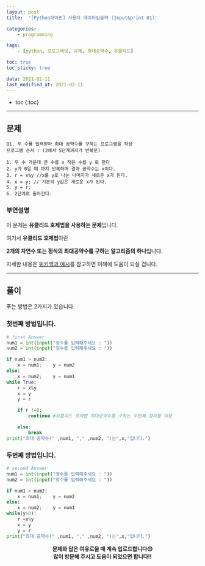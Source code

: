 ```yaml
---
layout: post
title:  '[Python파이썬] 사용자 데이터입출력 (Input&print 01)'

categories:
    - programming

tags:
    - [python, 프로그래밍, 과제, 최대공약수, 유클리드]

toc: true
toc_sticky: true

data: 2021-02-11
last_modified_at: 2021-02-11
---
```


* toc
{:toc}

---

## 문제
    Q1. 두 수를 입력받아 최대 공약수를 구하는 프로그램을 작성
    프로그램 순서 : (2에서 5단계까지가 반복문)

    1. 두 수 가운데 큰 수를 x 작은 수를 y 로 한다
    2. y가 0일 때 까지 반복하며 결과 공약수는 x이다.
    3. r = x%y //x를 y로 나눈 나머지가 새로운 x가 된다.
    4. x = y; // 기본의 y값은 새로운 x가 된다.
    5. y = r;
    6. 2단계로 돌아간다.

### 부연설명
이 문제는 **유클리드 호제법을 사용하는 문제**입니다.
<br>

여기서 **유클리드 호제법**이란


**2개의 자연수 또는 정식의 최대공약수를 구하는 알고리즘의 하나**입니다.


자세한 내용은 [위키백과 예시](https://ko.wikipedia.org/wiki/%EC%9C%A0%ED%81%B4%EB%A6%AC%EB%93%9C_%ED%98%B8%EC%A0%9C%EB%B2%95)를 참고하면 이해에 도움이 되실 겁니다.

---

## 풀이
푸는 방법은 2가지가 있습니다.
### 첫번째 방법입니다.

~~~python
# first Answer
num1 = int(input("정수를 입력해주세요 : "))
num2 = int(input("정수를 입력해주세요 : "))

if num1 > num2:
    x = num1;    y = num2
else:
    x = num2;    y = num1
while True:
    r = x%y
    x = y
    y = r

    if r !=0:
        continue #유클리드 호제법 최대공약수를 구하는 두번째 정리를 이용

    else:
        break
print("최대 공약수(" ,num1, "," ,num2, ")는",x,"입니다.")
~~~


### 두번째 방법입니다.

~~~python
# second Answer
num1 = int(input("정수를 입력해주세요 : "))
num2 = int(input("정수를 입력해주세요 : "))

if num1 > num2:
    x = num1;    y = num2
else:
    x = num2;    y = num1
while(y>0):
    r =x%y
    x = y
    y = r
print("최대 공약수(" ,num1, "," ,num2, ")는",x,"입니다.")
~~~

<center>

<b>문제와 답은 여유로울 때 계속 업로드합니다😊<br>
많이 방문해 주시고 도움이 되었으면 합니다!!</b>

</center>
